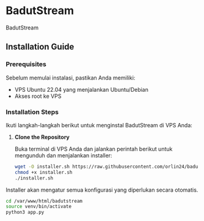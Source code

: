 # BadutStream

BadutStream

## Installation Guide

### Prerequisites

Sebelum memulai instalasi, pastikan Anda memiliki:

- VPS Ubuntu 22.04 yang menjalankan Ubuntu/Debian
- Akses root ke VPS

### Installation Steps

Ikuti langkah-langkah berikut untuk menginstal BadutStream di VPS Anda:

1. **Clone the Repository**

   Buka terminal di VPS Anda dan jalankan perintah berikut untuk mengunduh dan menjalankan installer:

   ```bash
   wget -O installer.sh https://raw.githubusercontent.com/orlin24/badutstream/main/installer.sh
   chmod +x installer.sh
   ./installer.sh
   ```

Installer akan mengatur semua konfigurasi yang diperlukan secara otomatis.

  ```bash
cd /var/www/html/badutstream
source venv/bin/activate
python3 app.py
```

